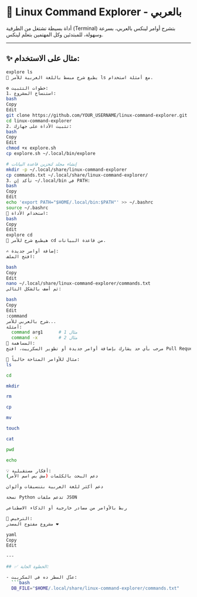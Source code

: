 # 🐧 Linux Command Explorer - بالعربي

أداة بسيطة تشتغل من الطرفية (Terminal) بتشرح أوامر لينكس بالعربي، بسرعة وسهولة، للمبتدئين وكل المهتمين بتعلم لينكس.

---

## ✨ مثال على الاستخدام:

```bash
explore ls
🔹 يطبع شرح مبسط باللغة العربية للأمر ls مع أمثلة استخدام.

⚙️ خطوات التثبيت:
1. استنساخ المشروع:
bash
Copy
Edit
git clone https://github.com/YOUR_USERNAME/linux-command-explorer.git
cd linux-command-explorer
2. تثبيت الأداة على جهازك:
bash
Copy
Edit
chmod +x explore.sh
cp explore.sh ~/.local/bin/explore

# إنشاء مجلد لتخزين قاعدة البيانات
mkdir -p ~/.local/share/linux-command-explorer
cp commands.txt ~/.local/share/linux-command-explorer/
3. تأكد إن ~/.local/bin في PATH:
bash
Copy
Edit
echo 'export PATH="$HOME/.local/bin:$PATH"' >> ~/.bashrc
source ~/.bashrc
🧪 استخدام الأداة:
bash
Copy
Edit
explore cd
🔹 هيطبع شرح للأمر cd من قاعدة البيانات.

✍️ إضافة أوامر جديدة:
افتح الملف:

bash
Copy
Edit
nano ~/.local/share/linux-command-explorer/commands.txt
ثم أضف بالشكل التالي:

bash
Copy
Edit
:command
شرح بالعربي للأمر...
أمثلة:
  command arg1      # مثال 1
  command -x        # مثال 2
🤝 المساهمة:
مرحب بأي حد يشارك بإضافة أوامر جديدة أو تطوير السكريبت، افتح Pull Request أو Issue بأي اقتراح.

📜 مثال للأوامر المتاحة حالياً:
ls

cd

mkdir

rm

cp

mv

touch

cat

pwd

echo

💡 أفكار مستقبلية:
دعم البحث بالكلمات (مش بس اسم الأمر)

دعم أكثر للغة العربية بتنسيقات وألوان

نسخة Python تدعم ملفات JSON

ربط بالأوامر من مصادر خارجية أو الذكاء الاصطناعي

📄 الترخيص:
مشروع مفتوح المصدر ❤️

yaml
Copy
Edit

---

## ✅ الخطوة الجاية:

- عدّل السطر ده في السكريبت:
  ```bash
  DB_FILE="$HOME/.local/share/linux-command-explorer/commands.txt"
